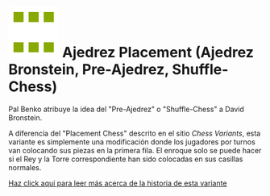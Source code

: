 # ![Placement](https://github.com/gbtami/pychess-variants/blob/master/static/icons/placement.svg) Ajedrez Placement (Ajedrez Bronstein, Pre-Ajedrez, Shuffle-Chess)

Pal Benko  atribuye la idea del "Pre-Ajedrez" o "Shuffle-Chess" a David Bronstein.

A diferencia del "Placement Chess" descrito en el sitio *Chess Variants*, esta variante es simplemente una modificación donde los jugadores por turnos van colocando sus piezas en la primera fila. El enroque solo se puede hacer si el Rey y la Torre correspondiente han sido colocadas en sus casillas normales.

[Haz click aquí para leer más acerca de la historia de esta variante](http://www.quantumgambitz.com/blog/chess/cga/bronstein-chess-pre-chess-shuffle-chess)
